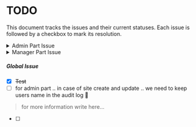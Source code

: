 # TODO

This document tracks the issues and their current statuses. Each issue is followed by a checkbox to mark its resolution.

<details>
  <summary>Admin Part Issue </summary>

  <!-- ## Section Title -->

  - [ ] for admin part .. in case of site create and update .. we need to keep users name in the audit log 🚦
  
  - [ ]  {{shob}}v1/user-site/paginate?role=customer 
        for this route .. admin part .. we have to show employee Name also for user Id 
  - [ ] 
  - [ ] 
  - [ ] 

  > ~~~~
</details>

<details>
  <summary>Manager Part Issue </summary>

  <!-- ## Section Title -->

  - [ ] for admin part .. in case of site create and update .. we need to keep users name in the audit log 🚦
  
  - [ ]  {{shob}}v1/user-site/paginate?role=customer 
        for this route .. admin part .. we have to show employee Name also for user Id 
  - [x] 
  - [x] 
  - [x] 

  > for more information write here... 
</details>

##### Global Issue 

- [x] ~~Test~~
- [ ] for admin part .. in case of site create and update .. we need to keep users name in the audit log 🚦
> for more information write here... 
- [ ] 